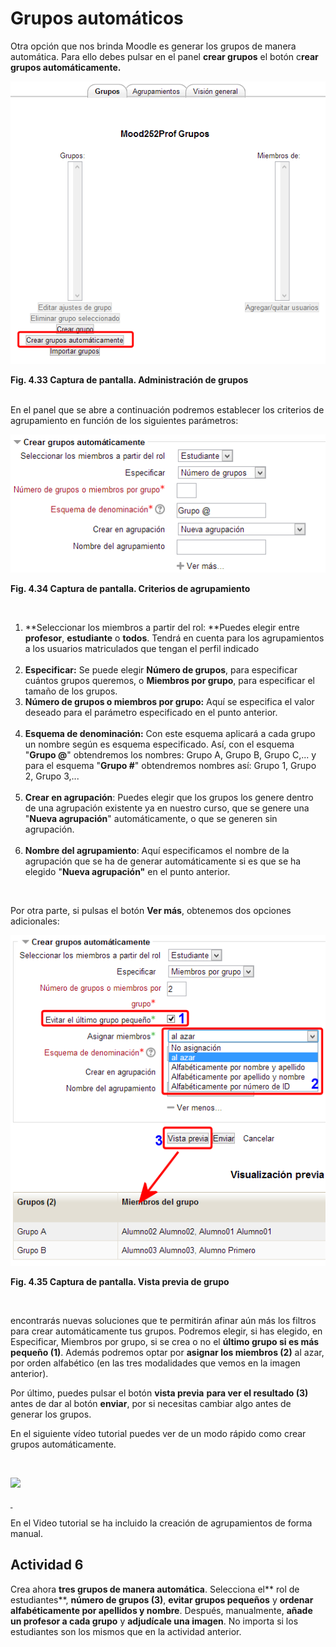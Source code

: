
# Grupos automáticos

Otra opción que nos brinda Moodle es generar los grupos de manera automática. Para ello debes pulsar en el panel **crear grupos** el botón c**rear grupos automáticamente.**


![](img/boton_crear_grupos_automaticamente.png)

**Fig. 4.33 Captura de pantalla. Administración de grupos**

<br/> En el panel que se abre a continuación podremos establecer los criterios de agrupamiento en función de los siguientes parámetros:


![](img/opciones_grupos_automaticos.png)

**Fig. 4.34 Captura de pantalla. Criterios de agrupamiento**

 

1. **Seleccionar los miembros a partir del rol: **Puedes elegir entre **profesor**, **estudiante** o **todos**. Tendrá en cuenta para los agrupamientos a los usuarios matriculados que tengan el perfil indicado<br/><br/>
1. **Especificar:** Se puede elegir **Número de grupos**, para especificar cuántos grupos queremos, o **Miembros por grupo**, para especificar el tamaño de los grupos.**<br/>**
1. **Número de grupos o miembros por grupo:** Aquí se especifica el valor deseado para el parámetro especificado en el punto anterior.<br/><br/>
1. **Esquema de denominación:** Con este esquema aplicará a cada grupo un nombre según es esquema especificado. Así, con el esquema "**Grupo @**" obtendremos los nombres: Grupo A, Grupo B, Grupo C,... y para el esquema "**Grupo #**" obtendremos nombres así: Grupo 1, Grupo 2, Grupo 3,...<br/><br/>
1. **Crear en agrupación**: Puedes elegir que los grupos los genere dentro de una agrupación existente ya en nuestro curso, que se genere una "**Nueva agrupación**" automáticamente, o que se generen sin agrupación.<br/><br/>
1. **Nombre del agrupamiento**: Aquí especificamos el nombre de la agrupación que se ha de generar automáticamente si es que se ha elegido "**Nueva agrupación"** en el punto anterior.

 

Por otra parte, si pulsas el botón **Ver más**, obtenemos dos opciones adicionales:


![](img/crear_grupos_mas_opciones.png)

**Fig. 4.35 Captura de pantalla. Vista previa de grupo**

 

encontrarás nuevas soluciones que te permitirán afinar aún más los filtros para crear automáticamente tus grupos. Podremos elegir, si has elegido, en Especificar, Miembros por grupo, si se crea o no el **último grupo si es más pequeño (1)**. Además podremos optar por **asignar los miembros (2)** al azar, por orden alfabético (en las tres modalidades que vemos en la imagen anterior).

Por último, puedes pulsar el botón **vista previa** **para ver el resultado (3)** antes de dar al botón **enviar**, por si necesitas cambiar algo antes de generar los grupos.

En el siguiente vídeo tutorial puedes ver de un modo rápido como crear grupos automáticamente.

 


![](portada_del_videotutorial_grupos_automaticos..png)

**[ ](crear_grupo_auto.swf)**

En el Video tutorial se ha incluido la creación de agrupamientos de forma manual.

## Actividad 6

Crea ahora **tres grupos de manera automática**. Selecciona el** rol de estudiantes**, **número de grupos (3)**, **evitar grupos pequeños** y **ordenar alfabéticamente por apellidos y nombre**. Después, manualmente, **añade un profesor a cada grupo** y **adjudícale una imagen**. No importa si los estudiantes son los mismos que en la actividad anterior.
